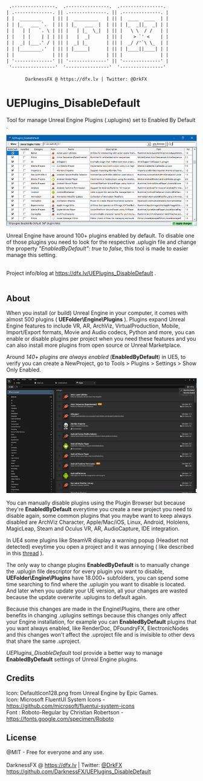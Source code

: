      .----------------.  .----------------.  .----------------. 
    | .--------------. || .--------------. || .--------------. |
    | |  ________    | || |  _________   | || |  ____  ____  | |
    | | |_   ___ `.  | || | |_   ___  |  | || | |_  _||_  _| | |
    | |   | |   `. \ | || |   | |_  \_|  | || |   \ \  / /   | |
    | |   | |    | | | || |   |  _|      | || |    > `' <    | |
    | |  _| |___.' / | || |  _| |_       | || |  _/ /'`\ \_  | |
    | | |________.'  | || | |_____|      | || | |____||____| | |
    | |              | || |              | || |              | |
    | '--------------' || '--------------' || '--------------' |
     '----------------'  '----------------'  '----------------' 

           DarknessFX @ https://dfx.lv | Twitter: @DrkFX

# UEPlugins_DisableDefault

Tool for manage Unreal Engine Plugins (.uplugins) set to Enabled By Default .<br/>

<img src="https://raw.githubusercontent.com/DarknessFX/UEPlugins_DisableDefault/main/.git_img/screenshot_01.png" width="640px" />

Unreal Engine have around 100+ plugins enabled by default. To disable one of those plugins you need to look for the respective .uplugin file and change the property *"EnabledByDefault": true* to *false*, this tool is made to easier manage this setting.<br/><br/>

Project info/blog at <a href="https://dfx.lv/UEPlugins_DisableDefault" target="_blank">https://dfx.lv/UEPlugins_DisableDefault</a> .<br/><br/>

## About

When you install (or build) Unreal Engine in your computer, it comes with almost 500 plugins ( **UEFolder\Engine\Plugins** ). Plugins expand Unreal Engine features to include VR, AR, ArchViz, VirtualProduction, Mobile, Import/Export formats, Movie and Audio codecs, Python and more, you can enable or disable plugins per project when you need these features and you can also install more plugins from open source or Unreal Marketplace.

Around *140+ plugins are always enabled* (**EnabledByDefault**) in UE5, to verify you can create a NewProject, go to Tools > Plugins > Settings > Show Only Enabled.

<img src="https://raw.githubusercontent.com/DarknessFX/UEPlugins_DisableDefault/main/.git_img/screenshot_02.png" width="640px" />

You can manually disable plugins using the Plugin Browser but because they're **EnabledByDefault** everytime you create a new project you need to disable again, some common plugins that you maybe want to keep always disabled are ArchViz Character, Apple/Mac/iOS, Linux, Android, Hololens, MagicLeap, Steam and Oculus VR, AR, AudioCapture, IDE integration.

In UE4 some plugins like SteamVR display a warning popup (Headset not detected) eveytime you open a project and it was annoying ( like described in this <a href="https://forums.unrealengine.com/t/please-dont-launch-steamvr-with-the-editor-every-time-it-was-already-annoying-in-ue4/231420" target="_blank">thread</a> ).

The only way to change plugins **EnabledByDefault** is to manually change the .uplugin file descriptor for every plugin you want to disable, **UEFolder\Engine\Plugins** have 18.000+ subfolders, you can spend some time searching to find where the .uplugin you want to disable is located. And later when you update your UE version, all your changes are wasted because the update overwrite .uplugins to default again.

Because this changes are made in the Engine\Plugins, there are other benefits in changing .uplugins settings because this changes only affect your Engine installation,  for example you can **EnabledByDefault** plugins that you want always enabled, like RenderDoc, DFoundryFX, ElectronicNodes and this changes won't affect the .uproject file and is invisible to other devs that share the same .uproject.

*UEPlugins_DisableDefault* tool provide a better way to manage **EnabledByDefault** settings of Unreal Engine plugins.

## Credits

Icon: DefaultIcon128.png from Unreal Engine by Epic Games. <br/>
Icon: Microsoft FluentUI System Icons - https://github.com/microsoft/fluentui-system-icons <br/>
Font : Roboto-Regular by Christian Robertson - https://fonts.google.com/specimen/Roboto <br/>

## License

@MIT - Free for everyone and any use. <br/><br/>
DarknessFX @ <a href="https://dfx.lv" target="_blank">https://dfx.lv</a> | Twitter: <a href="https://twitter.com/DrkFX" target="_blank">@DrkFX</a> <br/>https://github.com/DarknessFX/UEPlugins_DisableDefault
